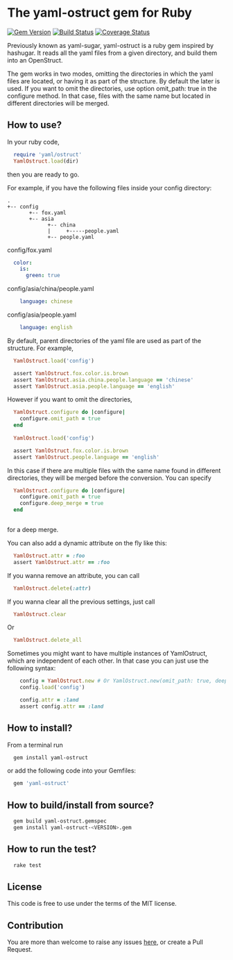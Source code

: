 # The yaml-ostruct gem for Ruby

[![Gem Version](https://badge.fury.io/rb/yaml-ostruct.svg)](https://badge.fury.io/rb/yaml-ostruct)
[![Build Status](https://travis-ci.org/hex0cter/yaml-ostruct.svg?branch=master)](https://travis-ci.org/hex0cter/yaml-ostruct)
[![Coverage Status](https://coveralls.io/repos/github/hex0cter/yaml-ostruct/badge.svg?branch=master)](https://coveralls.io/github/hex0cter/yaml-ostruct?branch=master)

Previously known as yaml-sugar, yaml-ostruct is a ruby gem inspired by hashugar. It 
reads all the yaml files from a given directory, and build them into an OpenStruct.

The gem works in two modes, omitting the directories in which the yaml files are located,
or having it as part of the structure. By default the later is used. If you want to
omit the directories, use option omit_path: true in the configure method. In that case,
files with the same name but located in different directories will be merged. 

## How to use?

In your ruby code,

```ruby
  require 'yaml/ostruct'
  YamlOstruct.load(dir)
```

then you are ready to go.

For example, if you have the following files inside your config directory:

```
.
+-- config
       +-- fox.yaml
       +-- asia
             +-- china
             |     +-----people.yaml
             +-- people.yaml

```

config/fox.yaml
```yaml
  color:
    is:
      green: true
```

config/asia/china/people.yaml

```yaml
    language: chinese
```

config/asia/people.yaml

```yaml
    language: english
```

By default, parent directories of the yaml file are used as part of the structure. 
For example,

```ruby
  YamlOstruct.load('config')

  assert YamlOstruct.fox.color.is.brown
  assert YamlOstruct.asia.china.people.language == 'chinese'
  assert YamlOstruct.asia.people.language == 'english'
```

However if you want to omit the directories,

```ruby
  YamlOstruct.configure do |configure|
    configure.omit_path = true
  end
  
  YamlOstruct.load('config')

  assert YamlOstruct.fox.color.is.brown
  assert YamlOstruct.people.language == 'english'
```

In this case if there are multiple files with the same name found in different 
directories, they will be merged before the conversion. You can specify 

```ruby
  YamlOstruct.configure do |configure|
    configure.omit_path = true
    configure.deep_merge = true
  end
  
```

for a deep merge.

You can also add a dynamic attribute on the fly like this:

```ruby
  YamlOstruct.attr = :foo
  assert YamlOstruct.attr == :foo
```

If you wanna remove an attribute, you can call

```ruby
  YamlOstruct.delete(:attr)
```

If you wanna clear all the previous settings, just call

```ruby
  YamlOstruct.clear
```

Or
```ruby
  YamlOstruct.delete_all
```

Sometimes you might want to have multiple instances of YamlOstruct, which are independent
of each other. In that case you can just use the following syntax:

```ruby
    config = YamlOstruct.new # Or YamlOstruct.new(omit_path: true, deep_merge: true)
    config.load('config')

    config.attr = :land
    assert config.attr == :land
```

## How to install?

From a terminal run

```bash
  gem install yaml-ostruct
```

or add the following code into your Gemfiles:

```ruby
  gem 'yaml-ostruct'
```

## How to build/install from source?

```bash
  gem build yaml-ostruct.gemspec
  gem install yaml-ostruct-<VERSION>.gem
```

## How to run the test?

```bash
  rake test
```

## License

This code is free to use under the terms of the MIT license.

## Contribution

You are more than welcome to raise any issues [here](https://github.com/hex0cter/yaml-ostruct/issues), or create a Pull Request.
